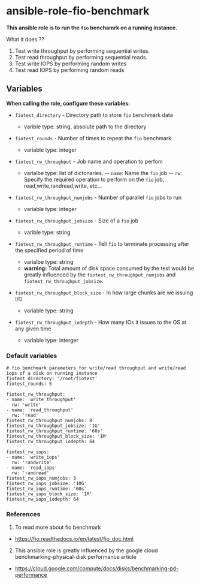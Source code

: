 # ansible-role-fio-benchmark
**This ansible role is to run the `fio` benchamrk on a running instance.**

What it does ??

1. Test write throughput by performing sequential writes.
2. Test read throughput by performing sequential reads.
3. Test write IOPS by performing random writes
4. Test read IOPS by performing random reads 

Variables
---------

**When calling the role, configure these variables:**

* `fiotest_directory` - Directory path to store `fio` benchmark data
   - varible type: string, absolute path to the directory


* `fiotest_rounds` - Number of times to repeat the `fio` benchmark
  - variable type: integer


* `fiotest_rw_throughput` - Job name and operation to perfom
  - varialbe type: list of dictonaries.
  --  `name`: Name the `fio` job
  -- `rw`: Specify the required operation to perform on the `fio` job, read,write,randread,write, etc...


* `fiotest_rw_throughput_numjobs` - Number of parallel `fio` jobs to run
  - variable type: integer


* `fiotest_rw_throughput_jobsize` - Size of a `fio` job
   - varible type: string


* `fiotest_rw_throughput_runtime` - Tell `fio` to terminate processing after the specified period of time
   - varialbe type: string
   - **warning:** Total amount of disk space consumed by the test would be greatly influenced by the `fiotest_rw_throughput_numjobs` and `fiotest_rw_throughput_jobsize`.


* `fiotest_rw_throughput_block_size` - In how large chunks are we issuing I/O
   - variable type: string


* `fiotest_rw_throughput_iodepth` - How many IOs it issues to the OS at any given time
   - variable type: interger

### Default variables
```
# fio benchmark parameters for write/read throughput and write/read iops of a disk on running instance
fiotest_directory: '/root/fiotest'
fiotest_rounds: 5

fiotest_rw_throughput:
- name: 'write_throughput'
  rw: 'write'
- name: 'read_throughput'
  rw: 'read'
fiotest_rw_throughput_numjobs: 8
fiotest_rw_throughput_jobsize: '1G'
fiotest_rw_throughput_runtime: '60s'
fiotest_rw_throughput_block_size: '1M'
fiotest_rw_throughput_iodepth: 64

fiotest_rw_iops:
- name: 'write_iops'
  rw: 'randwrite'
- name: 'read_iops'
  rw: 'randread'
fiotest_rw_iops_numjobs: 3
fiotest_rw_iops_jobsize: '10G'
fiotest_rw_iops_runtime: '60s'
fiotest_rw_iops_block_size: '1M'
fiotest_rw_iops_iodepth: 64
```

### References
1. To read more about fio benchmark
 - https://fio.readthedocs.io/en/latest/fio_doc.html


2. This ansible role is greatly influenced by the google cloud benchmarking-physical-disk performance article
  - https://cloud.google.com/compute/docs/disks/benchmarking-pd-performance
